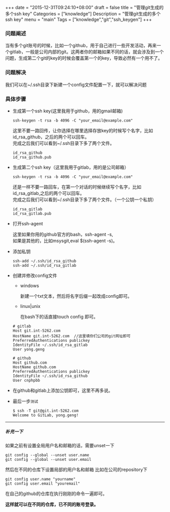 +++
date = "2015-12-31T09:24:10+08:00"
draft = false
title = "管理git生成的多个ssh key"
Categories = ["knowledge"]
Description = "管理git生成的多个ssh key"
menu = "main"
Tags = ["knowledge","git","ssh_keygen"]
+++


### 问题阐述

当有多个git账号的时候，比如一个github，用于自己进行一些开发活动，再来一个gitlab，一般是公司内部的git。这两者你的邮箱如果不同的话，就会涉及到一个问题，生成第二个git的key的时候会覆盖第一个的key，导致必然有一个用不了。

### 问题解决

我们可以在~/.ssh目录下新建一个config文件配置一下，就可以解决问题

### 具体步骤

* 生成第一个ssh key(这里我用于github，用的gmail邮箱)

	```
	ssh-keygen -t rsa -b 4096 -C "your_email@example.com"
	```

	这里不要一路回传，让你选择在哪里选择存放key的时候写个名字，比如 id_rsa_github，之后的两个可以回车。<br>
	完成之后我们可以看到~/.ssh目录下多了两个文件。

	```
	id_rsa_github
	id_rsa_github.pub
	```

* 生成第二个ssh key（这里我用于gitlab，用的是公司邮箱）

	```
	ssh-keygen -t rsa -b 4096 -C "your_email@example.com"
	```

	还是一样不要一路回车，在第一个对话的时候继续写个名字，比如 id_rsa_gitlab,之后的两个可以回车。<br>
	完成之后我们可以看到~/.ssh目录下多了两个文件。（一个公钥一个私钥）

	```
	id_rsa_gitlab
	id_rsa_gitlab.pub
	```

* 打开ssh-agent

	这里如果你用的github官方的bash，ssh-agent -s,  
	如果是其他的，比如msysgit,eval $(ssh-agent -s)。

* 添加私钥

	```
	ssh-add ~/.ssh/id_rsa_github
	ssh-add ~/.ssh/id_rsa_gitlab
	```

* 创建并修改config文件

	* windows
	
		新建一个txt文本，然后将名字后缀一起改成config即可。
	
	* linux|unix
	
		在bash下的话直接touch config 即可。
	
	```
	# gitlab
    Host git.int-5262.com
    HostName git.int-5262.com  //这里填你们公司的git网址即可
    PreferredAuthentications publickey
    IdentityFile ~/.ssh/id_rsa_gitlab
    User yong.geng

    # github
    Host github.com
    HostName github.com
    PreferredAuthentications publickey
    IdentityFile ~/.ssh/id_rsa_github
    User cnphpbb
	```
	
* 在github和gitlab上添加公钥即可，这里不再多说。
* 最后一步`测试`

	```
	$ ssh -T git@git.int-5262.com
	Welcome to GitLab, yong.geng!
	```
***
##### 补充一下
如果之前有设置全局用户名和邮箱的话，需要unset一下

```
git config --global --unset user.name
git config --global --unset user.email
```

然后在不同的仓库下设置局部的用户名和邮箱
比如在公司的repository下

```
git config user.name "yourname"
git config user.email "youremail"
```

在自己的github的仓库在执行刚刚的命令一遍即可。

**这样就可以在不同的仓库，已不同的账号登录。**